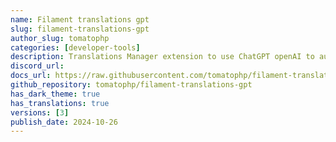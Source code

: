 ```yaml
---
name: Filament translations gpt
slug: filament-translations-gpt
author_slug: tomatophp
categories: [developer-tools]
description: Translations Manager extension to use ChatGPT openAI to auto translate your __(), trans() fn
discord_url:
docs_url: https://raw.githubusercontent.com/tomatophp/filament-translations-gpt/master/README.md
github_repository: tomatophp/filament-translations-gpt
has_dark_theme: true
has_translations: true
versions: [3]
publish_date: 2024-10-26
---
```

